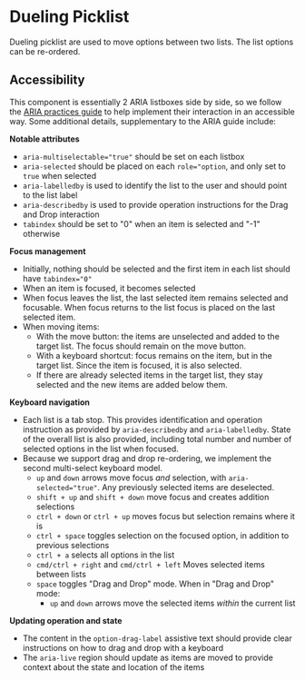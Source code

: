 # Dueling Picklist

Dueling picklist are used to move options between two lists. The list options can be re-ordered.

## Accessibility
This component is essentially 2 ARIA listboxes side by side, so we follow the [ARIA practices guide](https://www.w3.org/TR/wai-aria-practices/#Listbox) to help implement their interaction in an accessible way. Some additional details, supplementary to the ARIA guide include:

**Notable attributes**
- `aria-multiselectable="true"` should be set on each listbox
- `aria-selected` should be placed on each `role="option`, and only set to `true` when selected
- `aria-labelledby` is used to identify the list to the user and should point to the list label
- `aria-describedby` is used to provide operation instructions for the Drag and Drop interaction
- `tabindex` should be set to "0" when an item is selected and "-1" otherwise

**Focus management**
- Initially, nothing should be selected and the first item in each list should have `tabindex="0"`
- When an item is focused, it becomes selected
- When focus leaves the list, the last selected item remains selected and focusable. When focus returns to the list focus is placed on the last selected item.
- When moving items:
  - With the move button: the items are unselected and added to the target list. The focus should remain on the move button.
  - With a keyboard shortcut: focus remains on the item, but in the target list. Since the item is focused, it is also selected.
  - If there are already selected items in the target list, they stay selected and the new items are added below them.

**Keyboard navigation**
- Each list is a tab stop. This provides identification and operation instruction as provided by `aria-describedby` and `aria-labelledby`. State of the overall list is also provided, including total number and number of selected options in the list when focused.
- Because we support drag and drop re-ordering, we implement the second multi-select keyboard model.
  - `up` and `down` arrows move focus _and_ selection, with `aria-selected="true"`. Any previously selected items are deselected.
  - `shift + up` and `shift + down` move focus and creates addition selections
  - `ctrl + down` or `ctrl + up` moves focus but selection remains where it is
  - `ctrl + space` toggles selection on the focused option, in addition to previous selections
  - `ctrl + a` selects all options in the list
  - `cmd/ctrl + right` and `cmd/ctrl + left` Moves selected items between lists
  - `space` toggles "Drag and Drop" mode. When in "Drag and Drop" mode:
    - `up` and `down` arrows move the selected items _within_ the current list

**Updating operation and state**
- The content in the `option-drag-label` assistive text should provide clear instructions on how to drag and drop with a keyboard
- The `aria-live` region should update as items are moved to provide context about the state and location of the items
